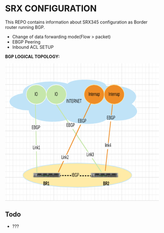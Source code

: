 SRX CONFIGURATION
=================

This REPO contains information about SRX345 configuration as Border router running BGP. 


- Change of data forwarding mode(Flow > packet)
- EBGP Peering
- Inbound ACL SETUP

**BGP LOGICAL TOPOLOGY:<br>**

<img src='https://github.com/netsol-bay/srx/raw/master/docs/BGP.png' height= 450 width=550>



Todo
---------
- ???

